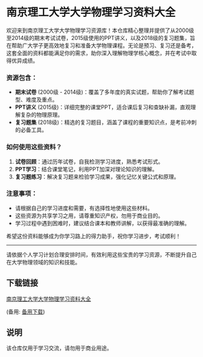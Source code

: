 # 南京理工大学大学物理学习资料大全

欢迎来到南京理工大学大学物理学习资源库！本仓库精心整理并提供了从2000级至2014级的期末考试试卷，2015级使用的PPT讲义，以及2018级的复习题集，旨在帮助广大学子更高效地复习和准备大学物理课程。无论是预习、复习还是备考，这套全面的资料都能满足你的需求，助你深入理解物理学核心概念，并在考试中取得优异成绩。

### 资源包含：

- **期末试卷** (2000级 - 2014级)：覆盖了多年度的真实试题，帮助你了解考试题型、难度及重点。
- **PPT讲义** (2015级)：详细完整的课堂PPT，适合课后复习和查缺补漏，直观理解复杂的物理原理。
- **复习题集** (2018级)：精选的复习题目，涵盖了课程的重要知识点，是考前冲刺的必备工具。

### 如何使用这些资料？

1. **试卷回顾**：通过历年试卷，自我检测学习进度，熟悉考试形式。
2. **PPT学习**：结合课堂笔记，利用PPT加深对理论知识的理解。
3. **复习题练习**：解决复习题来检验学习成果，强化记忆关键公式和原理。

### 注意事项：
- 请根据自己的学习进度和需要，有选择性地使用这些材料。
- 这些资源为共享学习之用，请尊重知识产权，勿用于商业目的。
- 学习过程中遇到困难时，建议结合课本和教师讲解，以获得最准确的理解。

希望这份资料能够成为你学习路上的得力助手，祝你学习进步，考试顺利！

---

请依据个人学习计划合理安排时间，有效利用这些宝贵的学习资源，不断提升自己在大学物理领域的知识和技能。

## 下载链接
[南京理工大学大学物理学习资料大全](https://pan.quark.cn/s/a8a196429021) 

(备用: [备用下载](https://pan.baidu.com/s/1YuyW4297irgV52wY-U5jOw?pwd=1234))

## 说明

该仓库仅用于学习交流，请勿用于商业用途。
